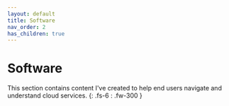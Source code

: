 ```yaml
---
layout: default
title: Software
nav_order: 2
has_children: true
---
```


# Software

This section contains content I've created to help end users navigate and understand cloud services.
{: .fs-6 : .fw-300 }
